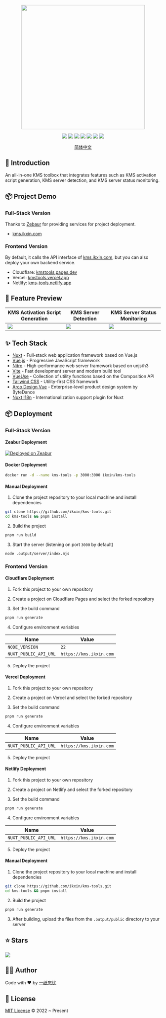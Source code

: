<p align="center">
  <img width="400" src="./src/assets/images/readme-logo.svg" />
</p>

<p align="center">
  <a href="https://github.com/ikxin/kms-tools/releases"><img src="https://badgen.net/github/release/ikxin/kms-tools" /></a>
  <a href="https://github.com/ikxin/kms-tools/stargazers"><img src="https://badgen.net/github/stars/ikxin/kms-tools" /></a>
  <a href="https://github.com/ikxin/kms-tools/network/members"><img src="https://badgen.net/github/forks/ikxin/kms-tools" /></a>
  <a href="https://github.com/ikxin/kms-tools/commits"><img src="https://badgen.net/github/commits/ikxin/kms-tools" /></a>
  <a href="https://github.com/ikxin/kms-tools/issues"><img src="https://badgen.net/github/issues/ikxin/kms-tools" /></a>
  <a href="https://github.com/ikxin/kms-tools/watchers"><img src="https://badgen.net/github/watchers/ikxin/kms-tools" /></a>
  <a href="https://github.com/ikxin/kms-tools/blob/master/LICENSE"><img src="https://badgen.net/github/license/ikxin/kms-tools" /></a>
</p>

<p align="center" class="hidden">
  <a href="./README_ZH.md">简体中文</a>
</p>

## 📖 Introduction

An all-in-one KMS toolbox that integrates features such as KMS activation script generation, KMS server detection, and KMS server status monitoring.

## 📦 Project Demo

### Full-Stack Version

Thanks to [Zebaur](https://zeabur.com/referral?referralCode=ikxin&utm_source=ikxin&utm_campaign=oss) for providing services for project deployment.

- [kms.ikxin.com](https://kms.ikxin.com)

### Frontend Version

By default, it calls the API interface of [kms.ikxin.com](https://kms.ikxin.com), but you can also deploy your own backend service.

- Cloudflare: [kmstools.pages.dev](https://kmstools.pages.dev)
- Vercel: [kmstools.vercel.app](https://kmstools.vercel.app)
- Netlify: [kms-tools.netlify.app](https://kms-tools.netlify.app)

## 🌈 Feature Preview

| KMS Activation Script Generation      | KMS Server Detection               | KMS Server Status Monitoring         |
| ------------------------------------- | ---------------------------------- | ------------------------------------ |
| ![](./src/assets/images/activate.png) | ![](./src/assets/images/check.png) | ![](./src/assets/images/monitor.png) |

## ✨ Tech Stack

- [Nuxt](https://github.com/nuxt/nuxt) - Full-stack web application framework based on Vue.js
- [Vue.js](https://github.com/vuejs/core) - Progressive JavaScript framework
- [Nitro](https://github.com/nitrojs/nitro) - High-performance web server framework based on unjs/h3
- [Vite](https://github.com/vitejs/vite) - Fast development server and modern build tool
- [VueUse](https://github.com/vueuse/vueuse) - Collection of utility functions based on the Composition API
- [Tailwind CSS](https://github.com/tailwindlabs/tailwindcss) - Utility-first CSS framework
- [Arco Design Vue](https://github.com/arco-design/arco-design-vue) - Enterprise-level product design system by ByteDance
- [Nuxt I18n](https://github.com/nuxt-modules/i18n) - Internationalization support plugin for Nuxt

## 📦 Deployment

### Full-Stack Version

#### Zeabur Deployment

[![Deployed on Zeabur](https://zeabur.com/deployed-on-zeabur-dark.svg)](https://zeabur.com/templates/TXR0D9)

#### Docker Deployment

```bash
docker run -d --name kms-tools -p 3000:3000 ikxin/kms-tools
```

#### Manual Deployment

1. Clone the project repository to your local machine and install dependencies

```bash
git clone https://github.com/ikxin/kms-tools.git
cd kms-tools && pnpm install
```

2. Build the project

```bash
pnpm run build
```

3. Start the server (listening on port `3000` by default)

```bash
node .output/server/index.mjs
```

### Frontend Version

#### Cloudflare Deployment

1. Fork this project to your own repository

2. Create a project on Cloudflare Pages and select the forked repository

3. Set the build command

```bash
pnpm run generate
```

4. Configure environment variables

| Name                  | Value                   |
| --------------------- | ----------------------- |
| `NODE_VERSION`        | `22`                    |
| `NUXT_PUBLIC_API_URL` | `https://kms.ikxin.com` |

5. Deploy the project

#### Vercel Deployment

1. Fork this project to your own repository

2. Create a project on Vercel and select the forked repository

3. Set the build command

```bash
pnpm run generate
```

4. Configure environment variables

| Name                  | Value                   |
| --------------------- | ----------------------- |
| `NUXT_PUBLIC_API_URL` | `https://kms.ikxin.com` |

5. Deploy the project

#### Netlify Deployment

1. Fork this project to your own repository

2. Create a project on Netlify and select the forked repository

3. Set the build command

```bash
pnpm run generate
```

4. Configure environment variables

| Name                  | Value                   |
| --------------------- | ----------------------- |
| `NUXT_PUBLIC_API_URL` | `https://kms.ikxin.com` |

5. Deploy the project

#### Manual Deployment

1. Clone the project repository to your local machine and install dependencies

```bash
git clone https://github.com/ikxin/kms-tools.git
cd kms-tools && pnpm install
```

2. Build the project

```bash
pnpm run generate
```

3. After building, upload the files from the `.output/public` directory to your server

## ⭐ Stars

<img class="w-full" src="https://starchart.cc/ikxin/kms-tools.svg" />

## 🧑‍💻 Author

Code with ❤️ by [一纸忘忧](https://blog.ikxin.com '一纸忘忧')

## 📜 License

[MIT License](./LICENSE 'MIT License') © 2022 ~ Present
